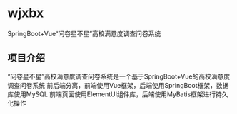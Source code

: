 # wjxbx

SpringBoot+Vue“问卷星不星”高校满意度调查问卷系统

## 项目介绍

“问卷星不星”高校满意度调查问卷系统是一个基于SpringBoot+Vue的高校满意度调查问卷系统
前后端分离，前端使用Vue框架，后端使用SpringBoot框架，数据库使用MySQL
前端页面使用ElementUI组件库，后端使用MyBatis框架进行持久化操作